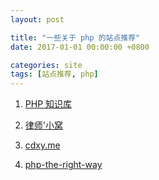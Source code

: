 ```yaml
---
layout: post

title: "一些关于 php 的站点推荐"
date: 2017-01-01 00:00:00 +0800

categories: site
tags: [站点推荐, php]
---
```


1. [PHP 知识库](http://lib.csdn.net/base/php)

1. [律师\'小窝](http://www.am0s.com/)

1. [cdxy.me](https://www.cdxy.me/)

1. [php-the-right-way](http://laravel-china.github.io/php-the-right-way/)
